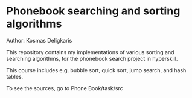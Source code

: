 # Phonebook searching and sorting algorithms

Author: Kosmas Deligkaris

This repository contains my implementations of various sorting
and searching algorithms, for the phonebook search project
in hyperskill.

This course includes e.g. bubble sort, quick sort, jump search, and hash tables.

To see the sources, go to Phone Book/task/src